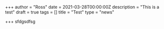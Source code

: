 +++
author = "Ross"
date = 2021-03-28T00:00:00Z
description = "This is a test"
draft = true
tags = []
title = "Test"
type = "news"

+++
sfdgsdfsg